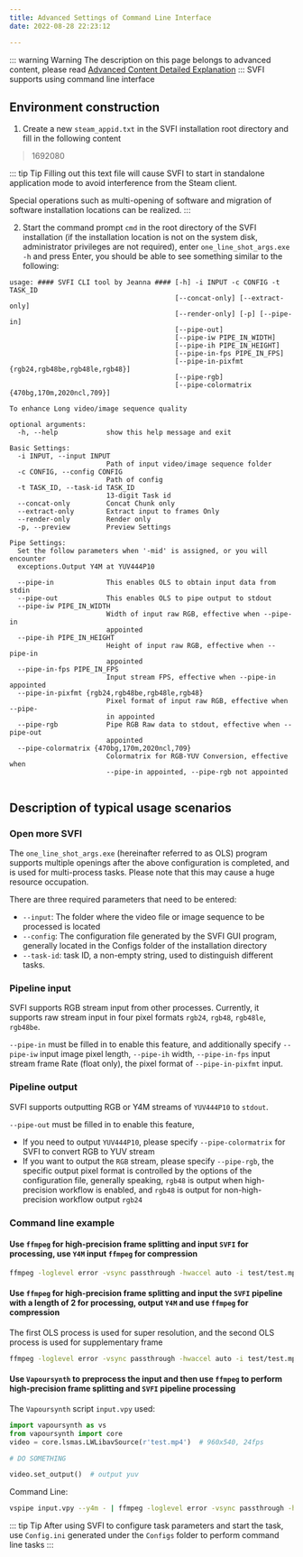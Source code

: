 ```yaml
---
title: Advanced Settings of Command Line Interface
date: 2022-08-28 22:23:12

---
```

::: warning Warning
The description on this page belongs to advanced content, please read [Advanced Content Detailed Explanation](/pages/052617/)
:::
SVFI supports using command line interface

## Environment construction

1. Create a new `steam_appid.txt` in the SVFI installation root directory and fill in the following content

> 1692080

::: tip Tip
Filling out this text file will cause SVFI to start in standalone application mode to avoid interference from the Steam client.

Special operations such as multi-opening of software and migration of software installation locations can be realized.
:::

2. Start the command prompt `cmd` in the root directory of the SVFI installation (if the installation location is not on the system disk, administrator privileges are not required), enter `one_line_shot_args.exe -h` and press Enter, you should be able to see something similar to the following:

```
usage: #### SVFI CLI tool by Jeanna #### [-h] -i INPUT -c CONFIG -t TASK_ID
                                         [--concat-only] [--extract-only]
                                         [--render-only] [-p] [--pipe-in]
                                         [--pipe-out]
                                         [--pipe-iw PIPE_IN_WIDTH]
                                         [--pipe-ih PIPE_IN_HEIGHT]
                                         [--pipe-in-fps PIPE_IN_FPS]
                                         [--pipe-in-pixfmt {rgb24,rgb48be,rgb48le,rgb48}]
                                         [--pipe-rgb]
                                         [--pipe-colormatrix {470bg,170m,2020ncl,709}]

To enhance Long video/image sequence quality

optional arguments:
  -h, --help            show this help message and exit

Basic Settings:
  -i INPUT, --input INPUT
                        Path of input video/image sequence folder
  -c CONFIG, --config CONFIG
                        Path of config
  -t TASK_ID, --task-id TASK_ID
                        13-digit Task id
  --concat-only         Concat Chunk only
  --extract-only        Extract input to frames Only
  --render-only         Render only
  -p, --preview         Preview Settings

Pipe Settings:
  Set the follow parameters when '-mid' is assigned, or you will encounter
  exceptions.Output Y4M at YUV444P10

  --pipe-in             This enables OLS to obtain input data from stdin
  --pipe-out            This enables OLS to pipe output to stdout
  --pipe-iw PIPE_IN_WIDTH
                        Width of input raw RGB, effective when --pipe-in
                        appointed
  --pipe-ih PIPE_IN_HEIGHT
                        Height of input raw RGB, effective when --pipe-in
                        appointed
  --pipe-in-fps PIPE_IN_FPS
                        Input stream FPS, effective when --pipe-in appointed
  --pipe-in-pixfmt {rgb24,rgb48be,rgb48le,rgb48}
                        Pixel format of input raw RGB, effective when --pipe-
                        in appointed
  --pipe-rgb            Pipe RGB Raw data to stdout, effective when --pipe-out
                        appointed
  --pipe-colormatrix {470bg,170m,2020ncl,709}
                        Colormatrix for RGB-YUV Conversion, effective when
                        --pipe-in appointed, --pipe-rgb not appointed


```
## Description of typical usage scenarios

### Open more SVFI

The `one_line_shot_args.exe` (hereinafter referred to as OLS) program supports multiple openings after the above configuration is completed, and is used for multi-process tasks. Please note that this may cause a huge resource occupation.

There are three required parameters that need to be entered:

- `--input`: The folder where the video file or image sequence to be processed is located
- `--config`: The configuration file generated by the SVFI GUI program, generally located in the Configs folder of the installation directory
- `--task-id`: task ID, a non-empty string, used to distinguish different tasks.

### Pipeline input

SVFI supports RGB stream input from other processes. Currently, it supports raw stream input in four pixel formats `rgb24`, `rgb48`, `rgb48le`, `rgb48be`.

`--pipe-in` must be filled in to enable this feature, and additionally specify `--pipe-iw` input image pixel length, `--pipe-ih` width, `--pipe-in-fps` input stream frame Rate (float only), the pixel format of `--pipe-in-pixfmt` input.

### Pipeline output

SVFI supports outputting RGB or Y4M streams of `YUV444P10` to `stdout`.

`--pipe-out` must be filled in to enable this feature,

- If you need to output `YUV444P10`, please specify `--pipe-colormatrix` for SVFI to convert RGB to YUV stream
- If you want to output the `RGB` stream, please specify `--pipe-rgb`, the specific output pixel format is controlled by the options of the configuration file, generally speaking, `rgb48` is output when high-precision workflow is enabled, and `rgb48` is output for non-high-precision workflow output `rgb24`

### Command line example

#### Use `ffmpeg` for high-precision frame splitting and input `SVFI` for processing, use `Y4M` input `ffmpeg` for compression

```bash
ffmpeg -loglevel error -vsync passthrough -hwaccel auto -i test/test.mp4 -map 0:v:0 -sws_flags +bicubic+full_chroma_int+accurate_rnd -vf copy,format=yuv444p10le,format=rgb48be,format=rgb24,minterpolate=fps=24.000:mi_mode=dup -f image2pipe -pix_fmt rgb24 -vcodec rawvideo - |  one_line_shot_args.exe  -i - -c Configs/SVFI_Config_pipe_test.ini -t pipe_2 --pipe-in --pipe-iw 960 --pipe-ih 540  --pipe-in-fps 24 --pipe-out |  ffmpeg.exe -loglevel error -hide_banner -y -vsync cfr -i - -preset:v slow -c:v hevc_nvenc -pix_fmt yuv420p -crf 16 test/output.mp4 -y
```
#### Use `ffmpeg` for high-precision frame splitting and input the `SVFI` pipeline with a length of 2 for processing, output `Y4M` and use `ffmpeg` for compression

The first OLS process is used for super resolution, and the second OLS process is used for supplementary frame

```bash
ffmpeg -loglevel error -vsync passthrough -hwaccel auto -i test/test.mp4 -map 0:v:0 -sws_flags +bicubic+full_chroma_int+accurate_rnd -vf copy,format=yuv444p10le,format=rgb48be,format=rgb24,minterpolate=fps=24.000:mi_mode=dup -f image2pipe -pix_fmt rgb48be -vcodec rawvideo - | one_line_shot_args.exe  -i - -c Configs/SVFI_Config_pipe_1.ini -t pipe_1 --pipe-in --pipe-iw 960 --pipe-ih 540 --pipe-in-fps 24 --pipe-out --pipe-rgb --pipe-in-pixfmt rgb48be | one_line_shot_args.exe -i - -c Configs/SVFI_Config_pipe_2.ini -t pipe_2 --pipe-in --pipe-iw 960 --pipe-ih 540  --pipe-in-fps 24 --pipe-in-pixfmt rgb48 --pipe-out |  ffmpeg.exe -loglevel error -hide_banner -y -vsync cfr -i - -preset:v slow -c:v hevc_nvenc -pix_fmt yuv420p -crf 16 test/output.mp4 -y
```
#### Use `Vapoursynth` to preprocess the input and then use `ffmpeg` to perform high-precision frame splitting and `SVFI` pipeline processing

The `Vapoursynth` script `input.vpy` used:

```python
import vapoursynth as vs
from vapoursynth import core
video = core.lsmas.LWLibavSource(r'test.mp4')  # 960x540, 24fps

# DO SOMETHING

video.set_output()  # output yuv
```
Command Line:

```bash
vspipe input.vpy --y4m - | ffmpeg -loglevel error -vsync passthrough -hwaccel auto -i - -map 0:v:0 -sws_flags +bicubic+full_chroma_int+accurate_rnd -vf copy,format=yuv444p10le,format=rgb48be,format=rgb24,minterpolate=fps=24.000:mi_mode=dup -f image2pipe -pix_fmt rgb24 -vcodec rawvideo - |  one_line_shot_args.exe  -i - -c Configs/SVFI_Config_pipe_test.ini -t pipe_2 --pipe-in --pipe-iw 960 --pipe-ih 540  --pipe-in-fps 24 --pipe-out |  ffmpeg.exe -loglevel error -hide_banner -y -vsync cfr -i - -preset:v slow -c:v hevc_nvenc -pix_fmt yuv420p -crf 16 test/output.mp4 -y
```

::: tip Tip
After using SVFI to configure task parameters and start the task, use `Config.ini` generated under the `Configs` folder to perform command line tasks
:::